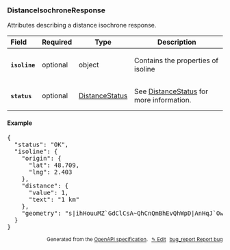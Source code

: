 <!--- This is a generated file, do not edit! -->
<!--- [START woosmap_http_schema_woosmap-platform-api-reference_distanceisochroneresponse] -->
<h3 class="schema-object" id="Woosmap Platform API Reference_DistanceIsochroneResponse">DistanceIsochroneResponse</h3>

Attributes describing a distance isochrone response.

| Field                                                                                                            | Required | Type                                                                                | Description                                                                                                   |
| :--------------------------------------------------------------------------------------------------------------- | -------- | ----------------------------------------------------------------------------------- | ------------------------------------------------------------------------------------------------------------- |
| <h4 id="DistanceIsochroneResponse-isoline" class="add-link schema-object-property-key"><code>isoline</code></h4> | optional | object                                                                              | <div class="nonref-property-description"><p>Contains the properties of isoline</p></div>                      |
| <h4 id="DistanceIsochroneResponse-status" class="add-link schema-object-property-key"><code>status</code></h4>   | optional | [DistanceStatus](<#Woosmap Platform API Reference_DistanceStatus> "DistanceStatus") | See [DistanceStatus](<#Woosmap Platform API Reference_DistanceStatus> "DistanceStatus") for more information. |

<h4 class="schema-object-example" id="Woosmap Platform API Reference_DistanceIsochroneResponse-example">Example</h4>

<pre class="notranslate lang-json prettyprint">{
  "status": "OK",
  "isoline": {
    "origin": {
      "lat": 48.709,
      "lng": 2.403
    },
    "distance": {
      "value": 1,
      "text": "1 km"
    },
    "geometry": "s|ihHouuMZ`GdClCsA~QhCnQmBhEvQhWpD|AnHqJ`OwBx@lC|DhAgFnKlBx@v@tHfEvDlBqF{@{NvDgDhAeIbEI~AfL`EnAfHiEiAOE_EuCq@c@cD_FY}C_EqF_@gEoEoKMcCkDsI}@_C}CyG]aG{G[eFoCw@gAiIkDYg@_DwA@"
  }
}</pre>

<p style="text-align: right; font-size: smaller;">Generated from the <a data-label="openapi-github" href="https://github.com/woosmap/openapi-specification" title="Woosmap OpenAPI Specification" class="external">OpenAPI specification</a>.
<a data-label="openapi-github-woosmap-http-schema-woosmap-platform-api-reference-distanceisochroneresponse" data-action="edit" style="margin-left: 5px;" href="https://github.com/woosmap/openapi-specification/blob/main/specification/schemas/Woosmap Platform API Reference_DistanceIsochroneResponse.yml" title="Edit on GitHub">✎ Edit</a>
<a data-label="openapi-github-woosmap-http-schema-woosmap-platform-api-reference-distanceisochroneresponse" data-action="bug" style="margin-left: 5px;" href="https://github.com/woosmap/openapi-specification/issues/new?assignees=&labels=type%3A+bug%2C+triage+me&template=bug_report.md&title=[schemas] Bug - Woosmap Platform API Reference_DistanceIsochroneResponse" title="File bug for schemas on GitHub"><span class="material-icons">bug_report</span> Report bug</a>
</p>

<!--- [END woosmap_http_schema_woosmap-platform-api-reference_distanceisochroneresponse] -->
